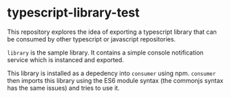 # typescript-library-test
This repository explores the idea of exporting a typescript library that can be consumed by other typescript or javascript repositories.

`library` is the sample library. It contains a simple console notification service which is instanced and exported.

This library is installed as a depedency into `consumer` using npm. `consumer` then imports this library using the ES6 module syntax (the commonjs syntax has the same issues) and tries to use it. 
